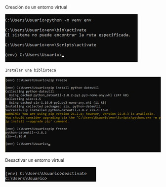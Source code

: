 Creación de un entorno virtual

![](image/Kata2/1644805232488.png)

`Instalar una biblioteca`

![](image/Kata2/1644805682083.png)

Desactivar un entorno virtual

![](image/Kata2/1644805762090.png)

